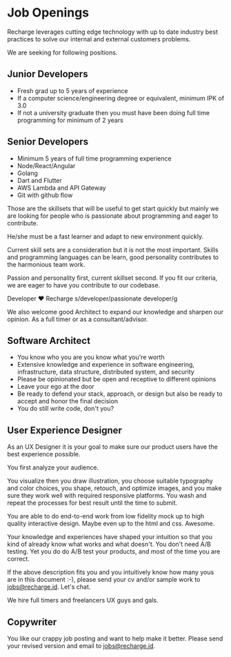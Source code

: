 # Job Openings
Recharge leverages cutting edge technology with up to date industry best practices to solve our internal and external customers problems.

We are seeking for following positions.

## Junior Developers

- Fresh grad up to 5 years of experience
- If a computer science/engineering degree or equivalent, minimum IPK of 3.0
- If not a university graduate then you must have been doing full time programming for minimum of 2 years

## Senior Developers

- Minimum 5 years of full time programming experience
- Node/React/Angular
- Golang
- Dart and Flutter
- AWS Lambda and API Gateway
- Git with github flow

Those are the skillsets that will be useful to get start quickly but mainly we are looking for people who is passionate about programming and eager to contribute. 

He/she must be a fast learner and adapt to new environment quickly. 

Current skill sets are a consideration but it is not the most important. Skills and programming languages can be learn, good personality contributes to the harmonious team work.

Passion and personality first, current skillset second. If you fit our criteria, we are eager to have you contribute to our codebase.

Developer ❤️ Recharge
s/developer/passionate developer/g

We also welcome good Architect to expand our knowledge and sharpen our opinion. As a full timer or as a consultant/advisor.

## Software Architect

- You know who you are you know what you're worth
- Extensive knowledge and experience in software engineering, infrastructure, data structure, distributed system, and security
- Please be opinionated but be open and receptive to different opinions
- Leave your ego at the door
- Be ready to defend your stack, approach, or design but also be ready to accept and honor the final decision
- You do still write code, don't you?

## User Experience Designer

As an UX Designer it is your goal to make sure our product users have the best experience possible.

You first analyze your audience.

You visualize then you draw illustration, you choose suitable typography and color choices, you shape, retouch, and optimize images, and you make sure they work well with required responsive platforms. You wash and repeat the processes for best result until the time to submit.

You are able to do end-to-end work from low fidelity mock up to high quality interactive design. Maybe even up to the html and css. Awesome.

Your knowledge and experiences have shaped your intuition so that you kind of already know what works and what doesn't. You don't need A/B testing. Yet you do do A/B test your products, and most of the time you are correct.

If the above description fits you and you intuitively know how many yous are in this document :-), please send your cv and/or sample work to jobs@recharge.id. Let's chat.

We hire full timers and freelancers UX guys and gals.

## Copywriter

You like our crappy job posting and want to help make it better. Please send your revised version and email to jobs@recharge.id.

